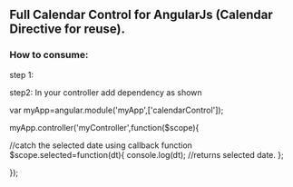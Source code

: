 <h2>Full Calendar Control for AngularJs (Calendar Directive for reuse).</h2>

<h3>How to consume:</h3>

step 1:

<div class="col-lg-2">
    <my-calendar month="06" year="2014" on-select="selected(dt)"></my-calendar>
</div>


step2: In your controller add dependency as shown

var myApp=angular.module('myApp',['calendarControl']);

myApp.controller('myController',function($scope){

  //catch the selected date using callback function
  $scope.selected=function(dt){
    console.log(dt); //returns selected date.
  };

});


